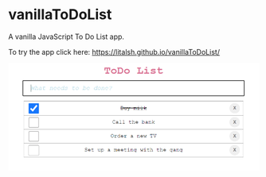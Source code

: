 # vanillaToDoList
A vanilla JavaScript To Do List app.

To try the app click here:
https://litalsh.github.io/vanillaToDoList/

![](ToDo.PNG)
